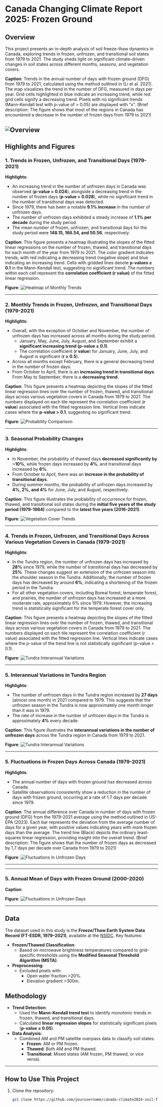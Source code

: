 # Canada Changing Climate Report 2025: Frozen Ground 
## Overview
This project presents an in-depth analysis of soil freeze-thaw dynamics in Canada, exploring trends in frozen, unfrozen, and transitional soil states from 1979 to 2021. The study sheds light on significant climate-driven changes in soil states across different months, seasons, and vegetation covers.


**Caption**:
Trends in the annual number of days with frozen ground (DFG) from 1979 to 2021, calculated using the method outlined in (Li et al. 2021). The map visualizes the trend in the number of DFG, measured in days per year. Grid cells highlighted in blue indicate an increasing trend, while red grid cells signify a decreasing trend. Pixels with no significant trends (Mann-Kendall test with p-value of > 0.05) are displayed with “x”.
(Brief description: The figure shows that most of the regions in Canada has encountered a decrease in the number of frozen days from 1979 to 2021)

![Overview](output/illustrator/CCCR2024_Frozen_Days_QGIS.png)
---

## Highlights and Figures

### 1. Trends in Frozen, Unfrozen, and Transitional Days (1979-2021)

**Highlights**:
- An increasing trend in the number of unfrozen days in Canada was observed (**p-value = 0.024**), alongside a decreasing trend in the number of frozen days (**p-value = 0.028**), while no significant trend in the number of transitional days was detected.
- Since 1979, there has been a notable **9.1% increase** in the number of unfrozen days.
- The number of unfrozen days exhibited a steady increase of **1.1% per decade** during the study period.
- The mean number of frozen, unfrozen, and transitional days for the study period were **148.15, 166.54, and 50.56**, respectively.


**Caption**: 
This figure presents a heatmap illustrating the slopes of the fitted linear regressions on the number of frozen, thawed, and transitional days for each month of the year from 1979 to 2021. The color gradient indicates trends, with red indicating a decreasing trend (negative slope) and blue indicating an increasing trend. Cells with gridded lines denote **p-values ≥ 0.1** in the Mann-Kendall test, suggesting no significant trend. The numbers within each cell represent the **correlation coefficient (r value)** of the fitted linear regression.

**Figure**:
![Heatmap of Monthly Trends](output/figures/trend_frozen_thawed_transition.png)

---

### 2. Monthly Trends in Frozen, Unfrozen, and Transitional Days (1979-2021)

**Highlights**:
- Overall, with the exception of October and November, the number of unfrozen days has increased across all months during the study period. 
  - January, May, June, July, August, and September exhibit a **significant increasing trend (p-value ≤ 0.1)**.
  - The correlation coefficient (**r value**) for January, June, July, and August is significant (**r ≥ 0.5**).
- Across all months except February, there is a general decreasing trend in the number of frozen days.
- From October to April, there is an **increasing trend in transitional days**. From May to September, there is a **decreasing trend**.

**Caption**:
This figure presents a heatmap depicting the slopes of the fitted linear regression lines over the number of frozen, thawed, and transitional days across various vegetation covers in Canada from 1979 to 2021. The numbers displayed on each tile represent the correlation coefficient (**r value**) associated with the fitted regression line. Vertical lines indicate cases where the **p-value > 0.1**, suggesting no significant trend.


**Figure**:
![Probability Comparison](output/figures/monthly_based_trend_analysis.jpg)

---

### 3. Seasonal Probability Changes

**Highlights**:
- In November, the probability of thawed days **decreased significantly by ~10%**, while frozen days increased by **4%**, and transitional days increased by **6%**.
- From October to April, there was an **increase in the probability of transitional days**.
- During summer months, the probability of unfrozen days increased by **4%, 2%, and 4%** for June, July, and August, respectively.

**Caption**:
This figure illustrates the probability of occurrence for frozen, thawed, and transitional soil states during the **initial five years of the study period (1979-1984)** compared to the **latest five years (2016-2021)**.

**Figure**:
![Vegetation Cover Trends](output/figures/prob.png)


---

### 4. Trends in Frozen, Unfrozen, and Transitional Days Across Various Vegetation Covers in Canada (1979-2021)

**Highlights**:
- In the Tundra region, the number of unfrozen days has increased by **28%** since 1979, while the number of transitional days has decreased by **25%**. These changes suggest an extension of the unfrozen season into the shoulder season in the Tundra. Additionally, the number of frozen days has decreased by around **6%**, indicating a shortening of the frozen period in the Tundra.
- For all other vegetation covers, including Boreal forest, temperate forest, and prairies, the number of unfrozen days has increased at a more moderate rate, approximately 6% since 1979. However, the increasing trend is statistically significant for the temperate forest cover only. 


**Caption**:
This figure presents a heatmap depicting the slopes of the fitted linear regression lines over the number of frozen, thawed, and transitional days across various vegetation covers in Canada from 1979 to 2021. The numbers displayed on each tile represent the correlation coefficient (r value) associated with the fitted regression line. Vertical lines indicate cases where the p-value of the trend line is not statistically significant (p-value > 0.1).

**Figure**:
![Tundra Interannual Variations](output/figures/heatmap_veg.png)

---

### 5. Interannual Variations in Tundra Region

**Highlights**:
- The number of unfrozen days in the Tundra region increased by **27 days** (almost one month) in 2021 compared to 1979. This suggests that the unfrozen season in the Tundra is now approximately one month longer than it was in 1979.
- The rate of increase in the number of unfrozen days in the Tundra is approximately **4%** every decade.


**Caption**:
This figure illustrates the **interannual variations in the number of unfrozen days** across the Tundra region in Canada from 1979 to 2021.

**Figure**:
![Tundra Interannual Variations](output/figures/tundra.jpg)

---

### 5. Fluctuations in Frozen Days Across Canada (1979-2021)

**Highlights**:
- The annual number of days with frozen ground has decreased across Canada. 
- Satellite observations consistently show a reduction in the number of days with frozen ground, occurring at a rate of 1.7 days per decade since 1979.


**Caption**:
The annual difference over Canada in number of days with frozen ground (DFG) from the 1979-2021 average using the method outlined in US-EPA (2023). Each bar represents the deviation from the average number of days for a given year, with positive values indicating years with more frozen days than the average. The trend line (Black) depicts the ordinary least-squares linear regression, providing insight into the overall trend. (Brief description: The figure shows that the number of frozen days as decreased by 1,7 days per decade over Canada from 1979 to 2021)

**Figure**:
![Fluctuations in Unfrozen Days](output/illustrator/Annual_Difference_in_Frozen_Days_from_the_1979_2021_Average.png)

---

---

### 5. Annual Mean of Days with Frozen Ground (2000-2020) 

**Caption**:


**Figure**:
![Fluctuations in Unfrozen Days](output/illustrator/frozen_ground_canada_usa.png)

---

## Data
The dataset used in this study is the **Freeze/Thaw Earth System Data Record (FT-ESDR, 1979–2021)**, available at the [NSIDC](https://nsidc.org/data/nsidc-0477/versions/5). Key features:
- **Frozen/Thawed Classification**:
  - Based on microwave brightness temperatures compared to grid-specific thresholds using the **Modified Seasonal Threshold Algorithm (MSTA)**.
- **Preprocessing**:
  - Excluded pixels with:
    - Open water fraction >20%.
    - Elevation gradient >300m.

## Methodology
- **Trend Detection**:
  - Used the **Mann-Kendall trend test** to identify monotonic trends in frozen, thawed, and transitional days.
  - Calculated **linear regression slopes** for statistically significant pixels (**p-value ≤ 0.05**).
- **Data Analysis**:
  - Combined AM and PM satellite overpass data to classify soil states:
    - **Frozen**: AM or PM frozen.
    - **Thawed**: Both AM and PM thawed.
    - **Transitional**: Mixed states (AM frozen, PM thawed, or vice versa).

---

## How to Use This Project
1. Clone the repository:
   ```bash
   git clone https://github.com/yourusername/canada-climate2024-soil-freezethaw.git